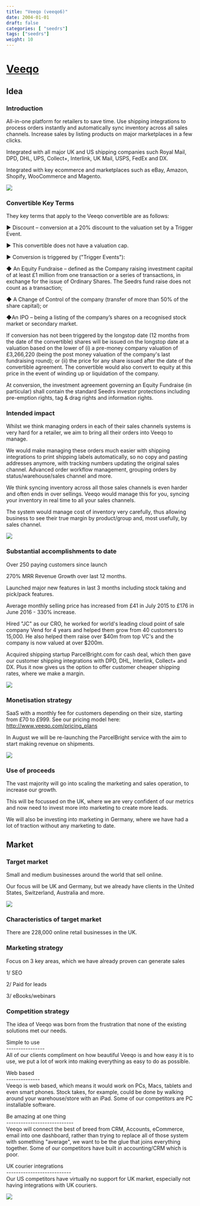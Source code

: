 ```yaml
---
title: "Veeqo (veeqo6)"
date: 2004-01-01
draft: false
categories: [ "seedrs"]
tags: ["seedrs"]
weight: 10
---
```


# [Veeqo](https://www.seedrs.com/veeqo6)

## Idea

### Introduction

All-in-one platform for retailers to save time. Use shipping integrations to process orders instantly and automatically sync inventory across all sales channels. Increase sales by listing products on major marketplaces in a few clicks.

Integrated with all major UK and US shipping companies such Royal Mail, DPD, DHL, UPS, Collect+, Interlink, UK Mail, USPS, FedEx and DX.

Integrated with key ecommerce and marketplaces such as eBay, Amazon, Shopify, WooCommerce and Magento.

![](/img/seedrs/uploads/startup/section_image/image/9054/3obajkhbjb9uszv3t20xe0erlj7btvx/Screen_Shot_2016-07-15_at_09.21.58.png?rect=0%2C0%2C825%2C693&w=600&fit=clip&s=89acf05ef0cfb408474ba60996670a76)

### Convertible Key Terms

They key terms that apply to the Veeqo convertible are as follows:

► Discount – conversion at a 20% discount to the valuation set by a Trigger Event.

► This convertible does not have a valuation cap.

► Conversion is triggered by ("Trigger Events"):

◆ An Equity Fundraise – defined as the Company raising investment capital of at least £1 million from one transaction or a series of transactions, in exchange for the issue of Ordinary Shares. The Seedrs fund raise does not count as a transaction;

◆ A Change of Control of the company (transfer of more than 50% of the share capital); or

◆An IPO – being a listing of the company’s shares on a recognised stock market or secondary market.

If conversion has not been triggered by the longstop date (12 months from the date of the convertible) shares will be issued on the longstop date at a valuation based on the lower of (i) a pre-money company valuation of £3,266,220 (being the post money valuation of the company's last fundraising round); or (ii) the price for any share issued after the date of the convertible agreement. The convertible would also convert to equity at this price in the event of winding up or liquidation of the company.

At conversion, the investment agreement governing an Equity Fundraise (in particular) shall contain the standard Seedrs investor protections including pre-emption rights, tag &amp; drag rights and information rights.

### Intended impact

Whilst we think managing orders in each of their sales channels systems is very hard for a retailer, we aim to bring all their orders into Veeqo to manage.

We would make managing these orders much easier with shipping integrations to print shipping labels automatically, so no copy and pasting addresses anymore, with tracking numbers updating the original sales channel. Advanced order workflow management, grouping orders by status/warehouse/sales channel and more.

We think syncing inventory across all those sales channels is even harder and often ends in over sellings. Veeqo would manage this for you, syncing your inventory in real time to all your sales channels.

The system would manage cost of inventory very carefully, thus allowing business to see their true margin by product/group and, most usefully, by sales channel.

![](/img/seedrs/uploads/startup/section_image/image/9062/5vj58akwtjlccp5os9qdbmom1st8lvt/11988430_1200704146622171_8491568991530273637_n.png?rect=0%2C-3%2C830%2C587&w=600&fit=clip&s=0771fa8eefd425d1aa37ef850bdb756f)

### Substantial accomplishments to date

Over 250 paying customers since launch

270% MRR Revenue Growth over last 12 months.

Launched major new features in last 3 months including stock taking and pick/pack features.

Average monthly selling price has increased from £41 in July 2015 to £176 in June 2016 - 330% increase.

Hired "JC" as our CRO, he worked for world's leading cloud point of sale company Vend for 4 years and helped them grow from 40 customers to 15,000. He also helped them raise over $40m from top VC's and the company is now valued at over $200m.

Acquired shipping startup ParcelBright.com for cash deal, which then gave our customer shipping integrations with DPD, DHL, Interlink, Collect+ and DX. Plus it now gives us the option to offer customer cheaper shipping rates, where we make a margin.

![](/img/seedrs/uploads/startup/section_image/image/9056/azpln72f28t8ct3nmpp8nycgrwvq84x/integrations.JPG?rect=0%2C0%2C600%2C113&w=600&fit=clip&s=18ff1d7320c279d2cda90fb3370bdd7d)

### Monetisation strategy

SaaS with a monthly fee for customers depending on their size, starting from £70 to £999. See our pricing model here: <a target="_blank" rel="nofollow" class="outside" href="http://www.veeqo.com/pricing_plans">http://www.veeqo.com/pricing_plans</a>

In August we will be re-launching the ParcelBright service with the aim to start making revenue on shipments.

![](/img/seedrs/uploads/startup/section_image/image/9060/1y1x7cnggstlc0ep2dfsnerf86vp38a/12247684_1243828108976441_5897980287667785061_o.png?rect=0%2C0%2C1024%2C682&w=600&fit=clip&s=f2e96a1612c2d86283102fd402ea4a8c)

### Use of proceeds

The vast majority will go into scaling the marketing and sales operation, to increase our growth.

This will be focussed on the UK, where we are very confident of our metrics and now need to invest more into marketing to create more leads.

We will also be investing into marketing in Germany, where we have had a lot of traction without any marketing to date.

## Market

### Target market

Small and medium businesses around the world that sell online.

Our focus will be UK and Germany, but we already have clients in the United States, Switzerland, Australia and more.

![](/img/seedrs/uploads/startup/section_image/image/9058/px1d3j247o8sp56wj6nodlsjop6ypwx/Screen_Shot_2016-07-15_at_09.25.54.png?rect=0%2C0%2C1624%2C780&w=600&fit=clip&s=f24a643c8ef9ddbeb421f88b16e95970)

### Characteristics of target market

There are 228,000 online retail businesses in the UK.

### Marketing strategy

Focus on 3 key areas, which we have already proven can generate sales

1/ SEO

2/ Paid for leads

3/ eBooks/webinars

### Competition strategy

The idea of Veeqo was born from the frustration that none of the existing solutions met our needs.

Simple to use <br>---------------- <br>All of our clients compliment on how beautiful Veeqo is and how easy it is to use, we put a lot of work into making everything as easy to do as possible.

Web based <br>-------------- <br>Veeqo is web based, which means it would work on PCs, Macs, tablets and even smart phones. Stock takes, for example, could be done by walking around your warehouse/store with an iPad. Some of our competitors are PC installable software.

Be amazing at one thing <br>---------------------------- <br>Veeqo will connect the best of breed from CRM, Accounts, eCommerce, email into one dashboard, rather than trying to replace all of those system with something "average", we want to be the glue that joins everything together. Some of our competitors have built in accounting/CRM which is poor.

UK courier integrations <br>--------------------------- <br>Our US competitors have virtually no support for UK market, especially not having integrations with UK couriers.

![](/img/seedrs/uploads/startup/section_image/image/9061/79opd9t9bll9m2sggjgq5ae8ng8ob91/12068591_1224232337602685_1113114908035265361_o.png?rect=0%2C0%2C1024%2C682&w=600&fit=clip&s=797ac1938c2a5696e22f55bac17cb8e3)

